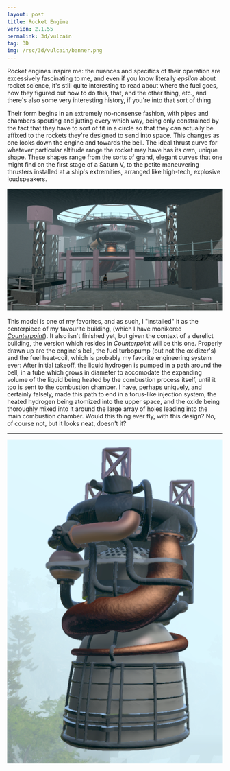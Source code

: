 ```yaml
---
layout: post
title: Rocket Engine
version: 2.1.55
permalink: 3d/vulcain
tag: 3D
img: /rsc/3d/vulcain/banner.png
---
```


Rocket engines inspire me: the nuances and specifics of their operation are excessively fascinating to me, and even if you know literally *epsilon* about rocket science, it's still quite interesting to read about where the fuel goes, how they figured out how to do this, that, and the other thing, etc., and there's also some very interesting history, if you're into that sort of thing.

Their form begins in an extremely no-nonsense fashion, with pipes and chambers spouting and jutting every which way, being only constrained by the fact that they have to sort of fit in a circle so that they can actually be affixed to the rockets they're designed to send into space. This changes as one looks down the engine and towards the bell. The ideal thrust curve for whatever particular altitude range the rocket may have has its own, unique shape. These shapes range from the sorts of grand, elegant curves that one might find on the first stage of a Saturn V, to the petite maneuvering thrusters installed at a ship's extremities, arranged like high-tech, explosive loudspeakers.

![vulcain-core](/rsc/3d/vulcain/core.png)

This model is one of my favorites, and as such, I "installed" it as the centerpiece of my favourite building, (which I have monikered *[Counterpoint][]*). It also isn't finished yet, but given the context of a derelict building, the version which resides in *Counterpoint* will be this one. Properly drawn up are the engine's bell, the fuel turbopump (but not the oxidizer's) and the fuel heat-coil, which is probably my favorite engineering system ever: After initial takeoff, the liquid hydrogen is pumped in a path around the bell, in a tube which grows in diameter to accomodate the expanding volume of the liquid being heated by the combustion process itself, until it too is sent to the combustion chamber. I have, perhaps uniquely, and certainly falsely, made this path to end in a torus-like injection system, the heated hydrogen being atomized into the upper space, and the oxide being thoroughly mixed into it around the large array of holes leading into the main combustion chamber. Would this thing ever fly, with this design? No, of course not, but it looks neat, doesn't it?

---

![vulcain-render](/rsc/3d/vulcain/render.png)


[Counterpoint]: </3d/counterpoint/>
